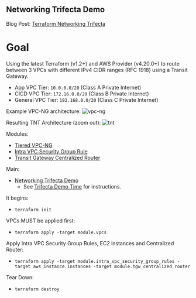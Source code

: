 ## Networking Trifecta Demo
Blog Post:
[Terraform Networking Trifecta ](https://jq1.io/posts/tnt/)

# Goal
Using the latest Terraform (v1.2+) and AWS Provider (v4.20.0+)
to route between 3 VPCs with different IPv4 CIDR ranges (RFC 1918)
using a Transit Gateway.

- App VPC Tier: `10.0.0.0/20` (Class A Private Internet)
- CICD VPC Tier: `172.16.0.0/20` (Class B Private Internet)
- General VPC Tier: `192.168.0.0/20` (Class C Private Internet)

Example VPC-NG architecture:
![vpc-ng](https://jq1.io/img/vpc/aws-vpc-diagram.png)

Resulting TNT Architecture (zoom out):
![tnt](https://jq1.io/img/tnt.png)

Modules:
- [Tiered VPC-NG](https://github.com/JudeQuintana/terraform-modules/tree/master/networking/tiered_vpc_ng)
- [Intra VPC Security Group Rule](https://github.com/JudeQuintana/terraform-modules/tree/master/networking/intra_vpc_security_group_rule_for_tiered_vpc_ng)
- [Transit Gateway Centralized Router](https://github.com/JudeQuintana/terraform-modules/tree/master/networking/transit_gateway_centralized_router_for_tiered_vpc_ng)

Main:
- [Networking Trifecta Demo](https://github.com/JudeQuintana/terraform-main/tree/main/networking_trifecta_demo)
  - See [Trifecta Demo Time](https://jq1.io/posts/tnt/#trifecta-demo-time) for instructions.

It begins:
 - `terraform init`

VPCs MUST be applied first:
 - `terraform apply -target module.vpcs`

Apply Intra VPC Security Group Rules, EC2 instances and Centralized Router:
 - `terraform apply -target module.intra_vpc_security_group_rules -target aws_instance.instances -target module.tgw_centralized_router`

Tear Down:
 - `terraform destroy`
